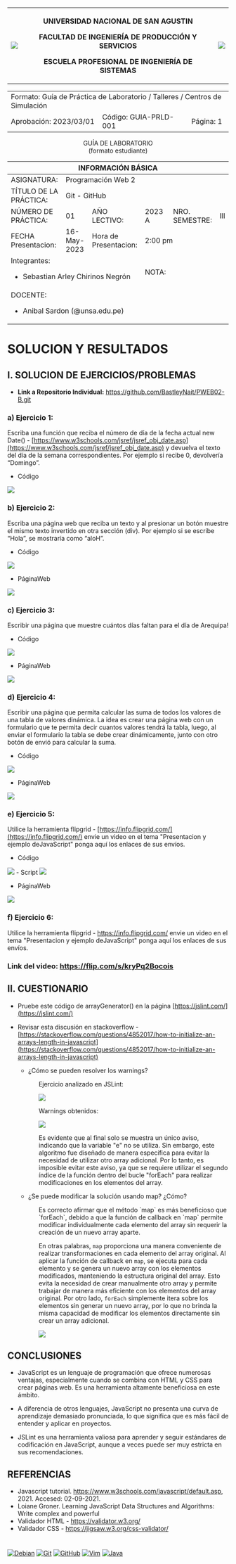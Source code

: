 
﻿<table>
  <tbody>
   <tr>
   <td><img src="https://github.com/rescobedoq/pw2/blob/main/epis.png?raw=true"></td>
   <th>
   <p>UNIVERSIDAD NACIONAL DE SAN AGUSTIN</p>
   <p>FACULTAD DE INGENIERÍA DE PRODUCCIÓN Y SERVICIOS</p>
   <p>ESCUELA PROFESIONAL DE INGENIERÍA DE SISTEMAS</p>
   </th>
   <td><img src="https://github.com/rescobedoq/pw2/blob/main/abet.png?raw=true"></td>
   </tr>
  </tbody>
</table>
<div align="center" dir="auto"><table>    
   <tbody>
   <tr><td colspan="3">Formato: Guía de Práctica de Laboratorio / Talleres / Centros de Simulación</td></tr>
   <tr><td>Aprobación:  2023/03/01</td><td>Código: GUIA-PRLD-001</td><td>Página: 1</td></tr>
   </tbody>
</table></div>
<div align="center" dir="auto">
   <span>GUÍA DE LABORATORIO</span><br>
   <span>(formato estudiante)</span>
</div>
<div align="center" dir="auto"><table>
   <tbody><tr><th colspan="6">INFORMACIÓN BÁSICA</th></tr>
   </tbody><tbody>
   <tr><td>ASIGNATURA:</td><td colspan="5">Programación Web 2</td></tr>
   <tr><td>TÍTULO DE LA PRÁCTICA:</td><td colspan="5">Git - GitHub</td></tr>
   <tr>
   <td>NÚMERO DE PRÁCTICA:</td><td>01</td><td>AÑO LECTIVO:</td><td>2023 A</td><td>NRO. SEMESTRE:</td><td>III</td>
   </tr>
   <tr>
   <td>FECHA Presentacion:</td><td>16-May-2023</td><td>Hora de Presentacion:</td><td colspan="3">2:00 pm</td>
   </tr>
   <tr><td colspan="3">Integrantes:
   <ul dir="auto">
   <li>Sebastian Arley Chirinos Negrón</li>
   </ul>
   </td>
   <td> NOTA: </td>
   <td colspan="2"> </td>
   </tr><tr><td colspan="6">DOCENTE:
   <ul dir="auto">
   <li>Anibal Sardon (@unsa.edu.pe)</li>
   </ul>
   </td>
</tr></tbody></table></div>
   <h1>SOLUCION Y RESULTADOS</h1>
   <h2>I. SOLUCION DE EJERCICIOS/PROBLEMAS</h2>
   
- **Link a Repositorio Individual:** https://github.com/BastleyNait/PWEB02-B.git

### a) Ejercicio 1: 
Escriba una función que reciba el número de día de la fecha actual new Date() - [https://www.w3schools.com/jsref/jsref_obj_date.asp](https://www.w3schools.com/jsref/jsref_obj_date.asp) y devuelva el texto del día de la semana correspondientes. Por ejemplo si recibe 0, devolvería “Domingo”.

- Código
<img src="https://github.com/BastleyNait/InformacionIrrelevante/blob/main/imagenes/lab02/Captura%20de%20pantalla%202023-05-21%20233550.png?raw=true"/>


### b) Ejercicio 2: 
Escriba una página web que reciba un texto y al presionar un botón muestre el mismo texto invertido en otra sección (div). Por ejemplo si se escribe “Hola”, se mostraría como “aloH”.

- Código
<img src="https://github.com/BastleyNait/InformacionIrrelevante/blob/main/imagenes/lab02/Captura%20de%20pantalla%202023-05-21%20233603.png?raw=true"/>

- PáginaWeb
<img src="https://github.com/BastleyNait/InformacionIrrelevante/blob/main/imagenes/lab02/Captura%20de%20pantalla%202023-05-21%20234323.png?raw=truee"/>


### c) Ejercicio 3: 
Escribir una página que muestre cuántos días faltan para el día de Arequipa!

- Código
<img src="https://github.com/BastleyNait/InformacionIrrelevante/blob/main/imagenes/lab02/Captura%20de%20pantalla%202023-05-21%20233634.png?raw=true"/>

- PáginaWeb
<img src="https://github.com/BastleyNait/InformacionIrrelevante/blob/main/imagenes/lab02/Captura%20de%20pantalla%202023-05-21%20234336.png?raw=true"/>


### d) Ejercicio 4: 
Escribir una página que permita calcular las suma de todos los valores de una tabla de valores dinámica. La idea es crear una página web con un formulario que te permita decir cuantos valores tendrá la tabla, luego, al enviar el formulario la tabla se debe crear dinámicamente, junto con otro botón de envió para calcular la suma.

- Código
<img src="https://github.com/BastleyNait/InformacionIrrelevante/blob/main/imagenes/lab02/Captura%20de%20pantalla%202023-05-21%20233644.png?raw=true"/>

- PáginaWeb
<img src="https://github.com/BastleyNait/InformacionIrrelevante/blob/main/imagenes/lab02/Captura%20de%20pantalla%202023-05-21%20234356.png?raw=true"/>

### e) Ejercicio 5: 
Utilice la herramienta flipgrid - [https://info.flipgrid.com/](https://info.flipgrid.com/) envie un video en el tema "Presentacion y ejemplo deJavaScript" ponga aquí los enlaces de sus envíos.

- Código
<img src="https://github.com/BastleyNait/InformacionIrrelevante/blob/main/imagenes/lab02/Captura%20de%20pantalla%202023-05-21%20233701.png?raw=true"/>
- Script
<img src="https://github.com/BastleyNait/InformacionIrrelevante/blob/main/imagenes/lab02/Captura%20de%20pantalla%202023-05-21%20233717.png?raw=true"/>

- PáginaWeb
<img src="https://github.com/BastleyNait/InformacionIrrelevante/blob/main/imagenes/lab02/Captura%20de%20pantalla%202023-05-21%20234410.png?raw=true"/>


### f) Ejercicio 6: 
Utilice la herramienta flipgrid - https://info.flipgrid.com/ envie un video en el tema "Presentacion y ejemplo deJavaScript" ponga aquí los enlaces de sus envíos.

### **Link del video:** https://flip.com/s/kryPq2Bocois



<h2>II. CUESTIONARIO</h2>

 -   Pruebe este código de arrayGenerator() en la página [https://jslint.com/](https://jslint.com/)

 -   Revisar esta discusión en stackoverflow - [https://stackoverflow.com/questions/4852017/how-to-initialize-an-arrays-length-in-javascript](https://stackoverflow.com/questions/4852017/how-to-initialize-an-arrays-length-in-javascript)

<ul><ul>
         <li>¿Cómo se pueden resolver los warnings?</li>
         <ul>
           <p>Ejercicio analizado en JSLint: </p>
           <img src="https://i.ibb.co/NnNyhRy/Captura-de-pantalla-2022-05-09-083849.png">
           <p>Warnings obtenidos: </p>
           <img src="https://i.ibb.co/PMG0HKC/img02.png">
         
   <p>Es evidente que al final solo se muestra un único aviso, indicando que la variable "e" no se utiliza. Sin embargo, este algoritmo fue diseñado de manera específica para evitar la necesidad de utilizar otro array adicional. Por lo tanto, es imposible evitar este aviso, ya que se requiere utilizar el segundo índice de la función dentro del bucle "forEach" para realizar modificaciones en los elementos del array.</p>
         </ul>
         <li>¿Se puede modificar la solución usando map? ¿Cómo?</li>
         <ul>
           <p>Es correcto afirmar que el método `map` es más beneficioso que `forEach`, debido a que la función de callback en `map` permite modificar individualmente cada elemento del array sin requerir la creación de un nuevo array aparte.

En otras palabras, `map` proporciona una manera conveniente de realizar transformaciones en cada elemento del array original. Al aplicar la función de callback en `map`, se ejecuta para cada elemento y se genera un nuevo array con los elementos modificados, manteniendo la estructura original del array. Esto evita la necesidad de crear manualmente otro array y permite trabajar de manera más eficiente con los elementos del array original. Por otro lado, `forEach` simplemente itera sobre los elementos sin generar un nuevo array, por lo que no brinda la misma capacidad de modificar los elementos directamente sin crear un array adicional.</p>
           <img src="https://i.ibb.co/944Sjvd/img05.png">
         </ul>
</ul></ul>
    
              
   <h2>CONCLUSIONES</h2>	
   		

- JavaScript es un lenguaje de programación que ofrece numerosas ventajas, especialmente cuando se combina con HTML y CSS para crear páginas web. Es una herramienta altamente beneficiosa en este ámbito.

- A diferencia de otros lenguajes, JavaScript no presenta una curva de aprendizaje demasiado pronunciada, lo que significa que es más fácil de entender y aplicar en proyectos.

- JSLint es una herramienta valiosa para aprender y seguir estándares de codificación en JavaScript, aunque a veces puede ser muy estricta en sus recomendaciones.

 		
   		
## REFERENCIAS
- Javascript tutorial. https://www.w3schools.com/javascript/default.asp, 2021. Accesed: 02-09-2021.
- Loiane Groner. Learning JavaScript Data Structures and Algorithms: Write complex and powerful
- Validador HTML - https://validator.w3.org/
- Validador CSS - https://jigsaw.w3.org/css-validator/

#

[Debian]: https://img.shields.io/badge/Debian-D70A53?style=for-the-badge&logo=debian&logoColor=white
[debian-site]: https://www.debian.org/index.es.html

[Git]: https://img.shields.io/badge/git-%23F05033.svg?style=for-the-badge&logo=git&logoColor=white
[git-site]: https://git-scm.com/

[GitHub]: https://img.shields.io/badge/github-%23121011.svg?style=for-the-badge&logo=github&logoColor=white
[github-site]: https://github.com/

[Vim]: https://img.shields.io/badge/VIM-%2311AB00.svg?style=for-the-badge&logo=vim&logoColor=white
[vim-site]: https://www.vim.org/

[Java]: https://img.shields.io/badge/java-%23ED8B00.svg?style=for-the-badge&logo=java&logoColor=white
[java-site]: https://docs.oracle.com/javase/tutorial/


[![Debian][Debian]][debian-site]
[![Git][Git]][git-site]
[![GitHub][GitHub]][github-site]
[![Vim][Vim]][vim-site]
[![Java][Java]][java-site]
